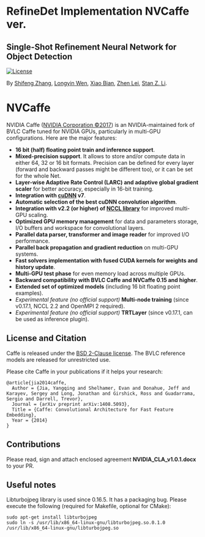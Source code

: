 # RefineDet Implementation NVCaffe ver.   
## Single-Shot Refinement Neural Network for Object Detection

[![License](https://img.shields.io/badge/license-BSD-blue.svg)](LICENSE)

By [Shifeng Zhang](http://www.cbsr.ia.ac.cn/users/sfzhang/), [Longyin Wen](http://www.cbsr.ia.ac.cn/users/lywen/), [Xiao Bian](https://sites.google.com/site/cvbian/), [Zhen Lei](http://www.cbsr.ia.ac.cn/users/zlei/), [Stan Z. Li](http://www.cbsr.ia.ac.cn/users/szli/).

# NVCaffe

NVIDIA Caffe ([NVIDIA Corporation &copy;2017](http://nvidia.com)) is an NVIDIA-maintained fork
of BVLC Caffe tuned for NVIDIA GPUs, particularly in multi-GPU configurations.
Here are the major features:
* **16 bit (half) floating point train and inference support**.
* **Mixed-precision support**. It allows to store and/or compute data in either 
64, 32 or 16 bit formats. Precision can be defined for every layer (forward and 
backward passes might be different too), or it can be set for the whole Net.
* **Layer-wise Adaptive Rate Control (LARC) and adaptive global gradient scaler** for better
 accuracy, especially in 16-bit training.
* **Integration with  [cuDNN](https://developer.nvidia.com/cudnn) v7**.
* **Automatic selection of the best cuDNN convolution algorithm**.
* **Integration with v2.2 (or higher) of [NCCL library](https://github.com/NVIDIA/nccl)**
 for improved multi-GPU scaling.
* **Optimized GPU memory management** for data and parameters storage, I/O buffers 
and workspace for convolutional layers.
* **Parallel data parser, transformer and image reader** for improved I/O performance.
* **Parallel back propagation and gradient reduction** on multi-GPU systems.
* **Fast solvers implementation with fused CUDA kernels for weights and history update**.
* **Multi-GPU test phase** for even memory load across multiple GPUs.
* **Backward compatibility with BVLC Caffe and NVCaffe 0.15 and higher**.
* **Extended set of optimized models** (including 16 bit floating point examples).
* _Experimental feature (no official support)_ **Multi-node training** (since v0.17.1, NCCL 2.2 and OpenMPI 2 required).
* _Experimental feature (no official support)_ **TRTLayer** (since v0.17.1, can be used as inference plugin).

## License and Citation

Caffe is released under the [BSD 2-Clause license](https://github.com/BVLC/caffe/blob/master/LICENSE).
The BVLC reference models are released for unrestricted use.

Please cite Caffe in your publications if it helps your research:

    @article{jia2014caffe,
      Author = {Jia, Yangqing and Shelhamer, Evan and Donahue, Jeff and Karayev, Sergey and Long, Jonathan and Girshick, Ross and Guadarrama, Sergio and Darrell, Trevor},
      Journal = {arXiv preprint arXiv:1408.5093},
      Title = {Caffe: Convolutional Architecture for Fast Feature Embedding},
      Year = {2014}
    }
   
## Contributions

Please read, sign and attach enclosed agreement **NVIDIA_CLA_v1.0.1.docx**
to your PR.

## Useful notes

Libturbojpeg library is used since 0.16.5. It has a packaging bug. Please execute the following (required for Makefile, optional for CMake):
```
sudo apt-get install libturbojpeg
sudo ln -s /usr/lib/x86_64-linux-gnu/libturbojpeg.so.0.1.0 /usr/lib/x86_64-linux-gnu/libturbojpeg.so
```
